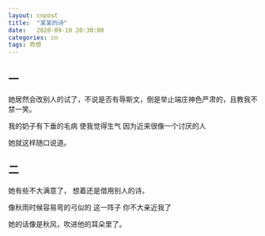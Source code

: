 ```yaml
---
layout: cnpost
title:  "某某的诗"
date:   2020-09-10 20:30:00
categories: cn
tags: 奇想
---
```


## 一

她居然会改别人的试了，不说是否有辱斯文，倒是举止端庄神色严肃的，且教我不禁一笑。

我的奶子有下垂的毛病
使我觉得生气
因为近来很像一个讨厌的人

她就这样随口说道。

## 二

她有些不大满意了，
想着还是借用别人的诗。

像秋雨时候容易弯的弓似的
这一阵子
你不大亲近我了

她的话像是秋风，吹进他的耳朵里了。